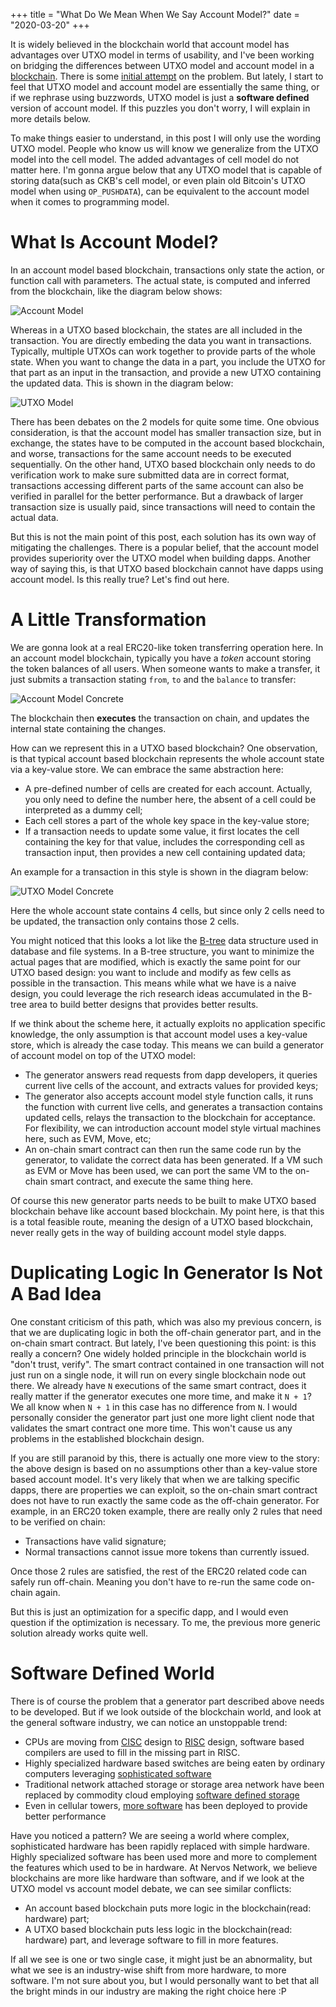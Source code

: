+++
title = "What Do We Mean When We Say Account Model?"
date = "2020-03-20"
+++

It is widely believed in the blockchain world that account model has advantages over UTXO model in terms of usability, and I've been working on bridging the differences between UTXO model and account model in a [blockchain](https://github.com/nervosnetwork/ckb). There is some [initial attempt](https://medium.com/nervosnetwork/https-medium-com-nervosnetwork-animagus-part-1-introduction-66fa8ce27ccd-cfb361a7d883) on the problem. But lately, I start to feel that UTXO model and account model are essentially the same thing, or if we rephrase using buzzwords, UTXO model is just a **software defined** version of account model. If this puzzles you don't worry, I will explain in more details below.

To make things easier to understand, in this post I will only use the wording UTXO model. People who know us will know we generalize from the UTXO model into the cell model. The added advantages of cell model do not matter here. I'm gonna argue below that any UTXO model that is capable of storing data(such as CKB's cell model, or even plain old Bitcoin's UTXO model when using `OP_PUSHDATA`), can be equivalent to the account model when it comes to programming model.

# What Is Account Model?

In an account model based blockchain, transactions only state the action, or function call with parameters. The actual state, is computed and inferred from the blockchain, like the diagram below shows:

![Account Model](/images/account_model_1.svg)

Whereas in a UTXO based blockchain, the states are all included in the transaction. You are directly embeding the data you want in transactions. Typically, multiple UTXOs can work together to provide parts of the whole state. When you want to change the data in a part, you include the UTXO for that part as an input in the transaction, and provide a new UTXO containing the updated data. This is shown in the diagram below:

![UTXO Model](/images/utxo_model_1.svg)

There has been debates on the 2 models for quite some time. One obvious consideration, is that the account model has smaller transaction size, but in exchange, the states have to be computed in the account based blockchain, and worse, transactions for the same account needs to be executed sequentially. On the other hand, UTXO based blockchain only needs to do verification work to make sure submitted data are in correct format, transactions accessing different parts of the same account can also be verified in parallel for the better performance. But a drawback of larger transaction size is usually paid, since transactions will need to contain the actual data.

But this is not the main point of this post, each solution has its own way of mitigating the challenges. There is a popular belief, that the account model provides superiority over the UTXO model when building dapps. Another way of saying this, is that UTXO based blockchain cannot have dapps using account model. Is this really true? Let's find out here.

# A Little Transformation

We are gonna look at a real ERC20-like token transferring operation here. In an account model blockchain, typically you have a *token* account storing the token balances of all users. When someone wants to make a transfer, it just submits a transaction stating `from`, `to` and the `balance` to transfer:

![Account Model Concrete](/images/account_model_2.svg)

The blockchain then **executes** the transaction on chain, and updates the internal state containing the changes.

How can we represent this in a UTXO based blockchain? One observation, is that typical account based blockchain represents the whole account state via a key-value store. We can embrace the same abstraction here:

* A pre-defined number of cells are created for each account. Actually, you only need to define the number here, the absent of a cell could be interpreted as a dummy cell;
* Each cell stores a part of the whole key space in the key-value store;
* If a transaction needs to update some value, it first locates the cell containing the key for that value, includes the corresponding cell as transaction input, then provides a new cell containing updated data;

An example for a transaction in this style is shown in the diagram below:

![UTXO Model Concrete](/images/utxo_model_2.svg)

Here the whole account state contains 4 cells, but since only 2 cells need to be updated, the transaction only contains those 2 cells.

You might noticed that this looks a lot like the [B-tree](https://en.wikipedia.org/wiki/B-tree) data structure used in database and file systems. In a B-tree structure, you want to minimize the actual pages that are modified, which is exactly the same point for our UTXO based design: you want to include and modify as few cells as possible in the transaction. This means while what we have is a naive design, you could leverage the rich research ideas accumulated in the B-tree area to build better designs that provides better results.

If we think about the scheme here, it actually exploits no application specific knowledge, the only assumption is that account model uses a key-value store, which is already the case today. This means we can build a generator of account model on top of the UTXO model:

* The generator answers read requests from dapp developers, it queries current live cells of the account, and extracts values for provided keys;
* The generator also accepts account model style function calls, it runs the function with current live cells, and generates a transaction contains updated cells, relays the transaction to the blockchain for acceptance. For flexibility, we can introduction account model style virtual machines here, such as EVM, Move, etc;
* An on-chain smart contract can then run the same code run by the generator, to validate the correct data has been generated. If a VM such as EVM or Move has been used, we can port the same VM to the on-chain smart contract, and execute the same thing here.

Of course this new generator parts needs to be built to make UTXO based blockchain behave like account based blockchain. My point here, is that this is a total feasible route, meaning the design of a UTXO based blockchain, never really gets in the way of building account model style dapps.

# Duplicating Logic In Generator Is Not A Bad Idea

One constant criticism of this path, which was also my previous concern, is that we are duplicating logic in both the off-chain generator part, and in the on-chain smart contract. But lately, I've been questioning this point: is this really a concern? One widely holded principle in the blockchain world is "don't trust, verify". The smart contract contained in one transaction will not just run on a single node, it will run on every single blockchain node out there. We already have `N` executions of the same smart contract, does it really matter if the generator executes one more time, and make it `N + 1`? We all know when `N + 1` in this case has no difference from `N`. I would personally consider the generator part just one more light client node that validates the smart contract one more time. This won't cause us any problems in the established blockchain design.

If you are still paranoid by this, there is actually one more view to the story: the above design is based on no assumptions other than a key-value store based account model. It's very likely that when we are talking specific dapps, there are properties we can exploit, so the on-chain smart contract does not have to run exactly the same code as the off-chain generator. For example, in an ERC20 token example, there are really only 2 rules that need to be verified on chain:

* Transactions have valid signature;
* Normal transactions cannot issue more tokens than currently issued.

Once those 2 rules are satisfied, the rest of the ERC20 related code can safely run off-chain. Meaning you don't have to re-run the same code on-chain again.

But this is just an optimization for a specific dapp, and I would even question if the optimization is necessary. To me, the previous more generic solution already works quite well.

# Software Defined World

There is of course the problem that a generator part described above needs to be developed. But if we look outside of the blockchain world, and look at the general software industry, we can notice an unstoppable trend:

* CPUs are moving from [CISC](https://en.wikipedia.org/wiki/Complex_instruction_set_computer) design to [RISC](https://en.wikipedia.org/wiki/Reduced_instruction_set_computer) design, software based compilers are used to fill in the missing part in RISC.
* Highly specialized hardware based switches are being eaten by ordinary computers leveraging [sophisticated software](https://github.com/snabbco/snabb)
* Traditional network attached storage or storage area network have been replaced by commodity cloud employing [software defined storage](https://www.redhat.com/en/topics/data-storage/software-defined-storage)
* Even in cellular towers, [more software](https://venturebeat.com/2019/06/17/ericsson-updates-5g-cell-tower-software-to-improve-speed-and-coverage/) has been deployed to provide better performance

Have you noticed a pattern? We are seeing a world where complex, sophisticated hardware has been rapidly replaced with simple hardware. Highly specialized software has been used more and more to complement the features which used to be in hardware. At Nervos Network, we believe blockchains are more like hardware than software, and if we look at the UTXO model vs account model debate, we can see similar conflicts:

* An account based blockchain puts more logic in the blockchain(read: hardware) part;
* A UTXO based blockchain puts less logic in the blockchain(read: hardware) part, and leverage software to fill in more features.

If all we see is one or two single case, it might just be an abnormality, but what we see is an industry-wise shift from more hardware, to more software. I'm not sure about you, but I would personally want to bet that all the bright minds in our industry are making the right choice here :P
